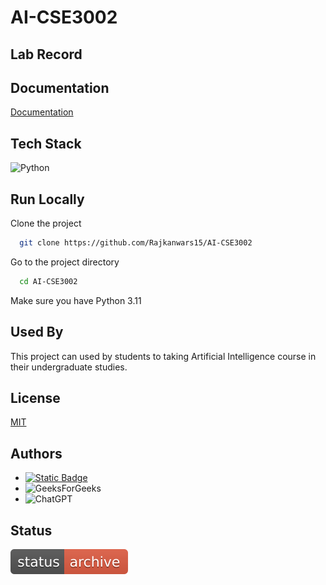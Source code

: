 # AI-CSE3002
## Lab Record

## Documentation

[Documentation](Docs.md)


## Tech Stack

![Python](https://img.shields.io/badge/python-3670A0?style=for-the-badge&logo=python&logoColor=ffdd54)

## Run Locally

Clone the project

```bash
  git clone https://github.com/Rajkanwars15/AI-CSE3002
```

Go to the project directory

```bash
  cd AI-CSE3002
```

Make sure you have Python 3.11
## Used By

This project can used by students to taking Artificial Intelligence course in their undergraduate studies.
## License

[MIT](https://choosealicense.com/licenses/mit/)


## Authors

- [![Static Badge](https://img.shields.io/badge/Rajkanwars15-yellow?logo=GitHub&link=https%3A%2F%2Fgithub.com%2FRajkanwars15)
  ](https://www.github.com/rajkanwars15)
- ![GeeksForGeeks](https://img.shields.io/badge/GeeksforGeeks-gray?style=for-the-badge&logo=geeksforgeeks&logoColor=35914c)
- ![ChatGPT](https://img.shields.io/badge/chatGPT-74aa9c?style=for-the-badge&logo=openai&logoColor=white)

## Status

[![status: archive](https://github.com/GIScience/badges/raw/master/status/archive.svg)](https://github.com/GIScience/badges#archive)